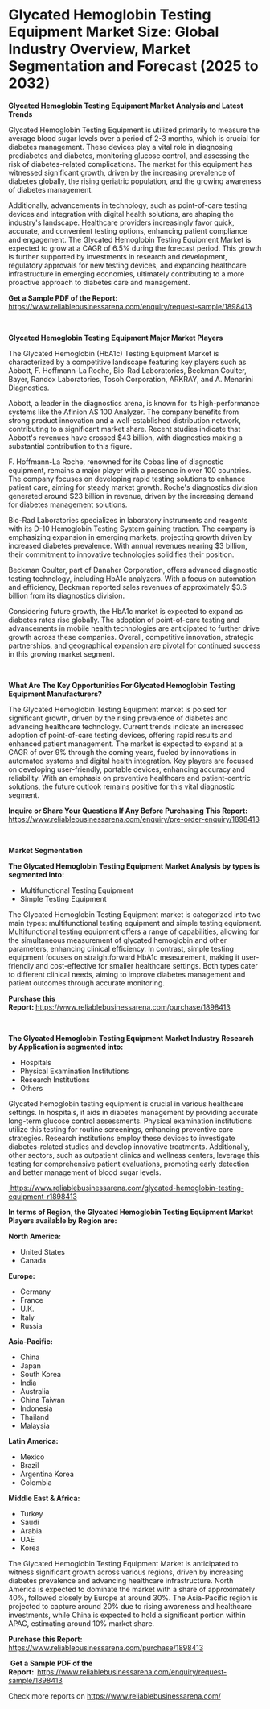 <p><h1>Glycated Hemoglobin Testing Equipment Market Size: Global Industry Overview, Market Segmentation and Forecast (2025 to 2032)</h1></p><p><strong>Glycated Hemoglobin Testing Equipment Market Analysis and Latest Trends</strong></p>
<p><p>Glycated Hemoglobin Testing Equipment is utilized primarily to measure the average blood sugar levels over a period of 2-3 months, which is crucial for diabetes management. These devices play a vital role in diagnosing prediabetes and diabetes, monitoring glucose control, and assessing the risk of diabetes-related complications. The market for this equipment has witnessed significant growth, driven by the increasing prevalence of diabetes globally, the rising geriatric population, and the growing awareness of diabetes management.</p><p>Additionally, advancements in technology, such as point-of-care testing devices and integration with digital health solutions, are shaping the industry's landscape. Healthcare providers increasingly favor quick, accurate, and convenient testing options, enhancing patient compliance and engagement. The Glycated Hemoglobin Testing Equipment Market is expected to grow at a CAGR of 6.5% during the forecast period. This growth is further supported by investments in research and development, regulatory approvals for new testing devices, and expanding healthcare infrastructure in emerging economies, ultimately contributing to a more proactive approach to diabetes care and management.</p></p>
<p><strong>Get a Sample PDF of the Report:&nbsp;</strong> <a href="https://www.reliablebusinessarena.com/enquiry/request-sample/1898413?utm_campaign=2517&utm_medium=2&utm_source=Github&utm_content=ia&utm_term=05032025&utm_id=glycated-hemoglobin-testing-equipment">https://www.reliablebusinessarena.com/enquiry/request-sample/1898413</a></p>
<p>&nbsp;</p>
<p><strong>Glycated Hemoglobin Testing Equipment Major Market Players</strong></p>
<p><p>The Glycated Hemoglobin (HbA1c) Testing Equipment Market is characterized by a competitive landscape featuring key players such as Abbott, F. Hoffmann-La Roche, Bio-Rad Laboratories, Beckman Coulter, Bayer, Randox Laboratories, Tosoh Corporation, ARKRAY, and A. Menarini Diagnostics. </p><p>Abbott, a leader in the diagnostics arena, is known for its high-performance systems like the Afinion AS 100 Analyzer. The company benefits from strong product innovation and a well-established distribution network, contributing to a significant market share. Recent studies indicate that Abbott's revenues have crossed $43 billion, with diagnostics making a substantial contribution to this figure.</p><p>F. Hoffmann-La Roche, renowned for its Cobas line of diagnostic equipment, remains a major player with a presence in over 100 countries. The company focuses on developing rapid testing solutions to enhance patient care, aiming for steady market growth. Roche's diagnostics division generated around $23 billion in revenue, driven by the increasing demand for diabetes management solutions.</p><p>Bio-Rad Laboratories specializes in laboratory instruments and reagents with its D-10 Hemoglobin Testing System gaining traction. The company is emphasizing expansion in emerging markets, projecting growth driven by increased diabetes prevalence. With annual revenues nearing $3 billion, their commitment to innovative technologies solidifies their position.</p><p>Beckman Coulter, part of Danaher Corporation, offers advanced diagnostic testing technology, including HbA1c analyzers. With a focus on automation and efficiency, Beckman reported sales revenues of approximately $3.6 billion from its diagnostics division.</p><p>Considering future growth, the HbA1c market is expected to expand as diabetes rates rise globally. The adoption of point-of-care testing and advancements in mobile health technologies are anticipated to further drive growth across these companies. Overall, competitive innovation, strategic partnerships, and geographical expansion are pivotal for continued success in this growing market segment.</p></p>
<p>&nbsp;</p>
<p><strong>What Are The Key Opportunities For Glycated Hemoglobin Testing Equipment Manufacturers?</strong></p>
<p><p>The Glycated Hemoglobin Testing Equipment market is poised for significant growth, driven by the rising prevalence of diabetes and advancing healthcare technology. Current trends indicate an increased adoption of point-of-care testing devices, offering rapid results and enhanced patient management. The market is expected to expand at a CAGR of over 9% through the coming years, fueled by innovations in automated systems and digital health integration. Key players are focused on developing user-friendly, portable devices, enhancing accuracy and reliability. With an emphasis on preventive healthcare and patient-centric solutions, the future outlook remains positive for this vital diagnostic segment.</p></p>
<p><strong>Inquire or Share Your Questions If Any Before Purchasing This Report:</strong> <a href="https://www.reliablebusinessarena.com/enquiry/pre-order-enquiry/1898413?utm_campaign=2517&utm_medium=2&utm_source=Github&utm_content=ia&utm_term=05032025&utm_id=glycated-hemoglobin-testing-equipment">https://www.reliablebusinessarena.com/enquiry/pre-order-enquiry/1898413</a></p>
<p>&nbsp;</p>
<p><strong>Market Segmentation</strong></p>
<p><strong>The Glycated Hemoglobin Testing Equipment Market Analysis by types is segmented into:</strong></p>
<p><ul><li>Multifunctional Testing Equipment</li><li>Simple Testing Equipment</li></ul></p>
<p><p>The Glycated Hemoglobin Testing Equipment market is categorized into two main types: multifunctional testing equipment and simple testing equipment. Multifunctional testing equipment offers a range of capabilities, allowing for the simultaneous measurement of glycated hemoglobin and other parameters, enhancing clinical efficiency. In contrast, simple testing equipment focuses on straightforward HbA1c measurement, making it user-friendly and cost-effective for smaller healthcare settings. Both types cater to different clinical needs, aiming to improve diabetes management and patient outcomes through accurate monitoring.</p></p>
<p><strong>Purchase this Report:&nbsp;</strong><a href="https://www.reliablebusinessarena.com/purchase/1898413?utm_campaign=2517&utm_medium=2&utm_source=Github&utm_content=ia&utm_term=05032025&utm_id=glycated-hemoglobin-testing-equipment">https://www.reliablebusinessarena.com/purchase/1898413</a></p>
<p>&nbsp;</p>
<p><strong>The Glycated Hemoglobin Testing Equipment Market Industry Research by Application is segmented into:</strong></p>
<p><ul><li>Hospitals</li><li>Physical Examination Institutions</li><li>Research Institutions</li><li>Others</li></ul></p>
<p><p>Glycated hemoglobin testing equipment is crucial in various healthcare settings. In hospitals, it aids in diabetes management by providing accurate long-term glucose control assessments. Physical examination institutions utilize this testing for routine screenings, enhancing preventive care strategies. Research institutions employ these devices to investigate diabetes-related studies and develop innovative treatments. Additionally, other sectors, such as outpatient clinics and wellness centers, leverage this testing for comprehensive patient evaluations, promoting early detection and better management of blood sugar levels.</p></p>
<p><a href="https://www.reliablebusinessarena.com/glycated-hemoglobin-testing-equipment-r1898413?utm_campaign=2517&utm_medium=2&utm_source=Github&utm_content=ia&utm_term=05032025&utm_id=glycated-hemoglobin-testing-equipment">&nbsp;https://www.reliablebusinessarena.com/glycated-hemoglobin-testing-equipment-r1898413</a></p>
<p><strong>In terms of Region, the Glycated Hemoglobin Testing Equipment Market Players available by Region are:</strong></p>
<p>
    <p> <strong> North America: </strong>
        <ul>
            <li>United States</li>
            <li>Canada</li>
        </ul>
        </p> 
    <p> <strong> Europe: </strong>
        <ul>
            <li>Germany</li>
            <li>France</li>
            <li>U.K.</li>
            <li>Italy</li>
            <li>Russia</li>
        </ul>
        </p> 
    <p> <strong> Asia-Pacific: </strong>
        <ul>
            <li>China</li>
            <li>Japan</li>
            <li>South Korea</li>
            <li>India</li>
            <li>Australia</li>
            <li>China Taiwan</li>
            <li>Indonesia</li>
            <li>Thailand</li>
            <li>Malaysia</li>
        </ul>
        </p> 
    <p> <strong> Latin America: </strong>
        <ul>
            <li>Mexico</li>
            <li>Brazil</li>
            <li>Argentina Korea</li>
            <li>Colombia</li>
        </ul>
        </p> 
    <p> <strong> Middle East & Africa: </strong>
        <ul>
            <li>Turkey</li>
            <li>Saudi</li>
            <li>Arabia</li>
            <li>UAE</li>
            <li>Korea</li>
        </ul>
    </p>
    </p>
<p><p>The Glycated Hemoglobin Testing Equipment Market is anticipated to witness significant growth across various regions, driven by increasing diabetes prevalence and advancing healthcare infrastructure. North America is expected to dominate the market with a share of approximately 40%, followed closely by Europe at around 30%. The Asia-Pacific region is projected to capture around 20% due to rising awareness and healthcare investments, while China is expected to hold a significant portion within APAC, estimating around 10% market share.</p></p>
<p><strong>Purchase this Report: </strong><a href="https://www.reliablebusinessarena.com/purchase/1898413?utm_campaign=2517&utm_medium=2&utm_source=Github&utm_content=ia&utm_term=05032025&utm_id=glycated-hemoglobin-testing-equipment">https://www.reliablebusinessarena.com/purchase/1898413</a></p>
<p>&nbsp;<strong>Get a Sample PDF of the Report:&nbsp;&nbsp;</strong><a href="https://www.reliablebusinessarena.com/enquiry/request-sample/1898413?utm_campaign=2517&utm_medium=2&utm_source=Github&utm_content=ia&utm_term=05032025&utm_id=glycated-hemoglobin-testing-equipment">https://www.reliablebusinessarena.com/enquiry/request-sample/1898413</a></p>
<p><strong></strong></p>
<p>Check more reports on <a href="https://www.reliablebusinessarena.com/?utm_campaign=2517&utm_medium=2&utm_source=Github&utm_content=ia&utm_term=05032025&utm_id=glycated-hemoglobin-testing-equipment">https://www.reliablebusinessarena.com/</a></p>